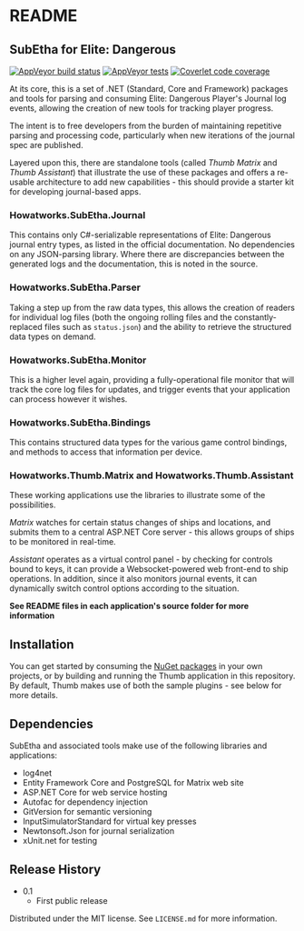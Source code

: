 # README #

## SubEtha for Elite: Dangerous

[![AppVeyor build status](https://img.shields.io/appveyor/ci/johnnysaucepn/subetha/master)](https://ci.appveyor.com/project/johnnysaucepn/subetha/branch/master)
[![AppVeyor tests](https://img.shields.io/appveyor/tests/johnnysaucepn/subetha/master)](https://ci.appveyor.com/project/johnnysaucepn/subetha/build/tests?branch=master)
[![Coverlet code coverage](https://img.shields.io/codecov/c/github/johnnysaucepn/SubEtha/master)](https://codecov.io/gh/johnnysaucepn/SubEtha)

At its core, this is a set of .NET (Standard, Core and Framework) packages and tools for parsing and consuming Elite: Dangerous Player's Journal log events, allowing the creation of new tools for tracking player progress.

The intent is to free developers from the burden of maintaining repetitive parsing and processing
code, particularly when new iterations of the journal spec are published.

Layered upon this, there are standalone tools (called *Thumb Matrix* and *Thumb Assistant*) that illustrate the use of these packages and offers a re-usable architecture to add new capabilities - this should provide a starter kit for developing journal-based apps.

### Howatworks.SubEtha.Journal

This contains only C#-serializable representations of Elite: Dangerous journal entry types, as listed in the official documentation.
No dependencies on any JSON-parsing library. Where there are discrepancies between the generated logs and the documentation, this is noted in the source.

### Howatworks.SubEtha.Parser

Taking a step up from the raw data types, this allows the creation of readers for individual log files (both the ongoing rolling files and the constantly-replaced files such as `status.json`) and the ability to retrieve the structured data types on demand.

### Howatworks.SubEtha.Monitor

This is a higher level again, providing a fully-operational file monitor that will track the core log files for updates, and trigger events that your application can process however it wishes.

### Howatworks.SubEtha.Bindings

This contains structured data types for the various game control bindings, and methods to access that information per device.

### Howatworks.Thumb.Matrix and Howatworks.Thumb.Assistant

These working applications use the libraries to illustrate some of the possibilities.

*Matrix* watches for certain status changes of ships and locations, and submits them to a central ASP.NET Core server - this allows groups of ships to be monitored in real-time.

*Assistant* operates as a virtual control panel - by checking for controls bound to keys, it can provide a Websocket-powered web front-end to ship operations. In addition, since it also monitors journal events, it can dynamically switch control options according to the situation.

**See README files in each application's source folder for more information**

## Installation

You can get started by consuming the [NuGet packages](https://www.nuget.org/packages?q=Howatworks.SubEtha) in your own projects, or by building and running the Thumb application in this repository. By default, Thumb makes use of both the sample plugins - see below for more details.

## Dependencies

SubEtha and associated tools make use of the following libraries and applications:
* log4net
* Entity Framework Core and PostgreSQL for Matrix web site
* ASP.NET Core for web service hosting
* Autofac for dependency injection
* GitVersion for semantic versioning
* InputSimulatorStandard for virtual key presses
* Newtonsoft.Json for journal serialization
* xUnit.net for testing

## Release History

* 0.1
  * First public release
  
Distributed under the MIT license. See ``LICENSE.md`` for more information.
